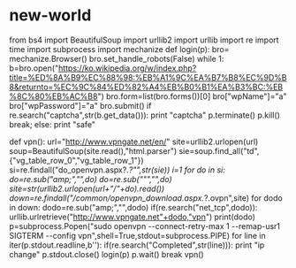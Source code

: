 # new-world

from bs4 import BeautifulSoup
import urllib2
import urllib
import re
import time
import subprocess
import mechanize
def login(p):
   bro= mechanize.Browser()
   bro.set_handle_robots(False)
   while 1:
      b=bro.open("https://ko.wikipedia.org/w/index.php?title=%ED%8A%B9%EC%88%98:%EB%A1%9C%EA%B7%B8%EC%9D%B8&returnto=%EC%9C%84%ED%82%A4%EB%B0%B1%EA%B3%BC:%EB%8C%80%EB%AC%B8")
      bro.form=list(bro.forms())[0]
      bro["wpName"]="a"
      bro["wpPassword"]="a"
      bro.submit()
      if re.search("captcha",str(b.get_data())):
         print "captcha"
         p.terminate()
         p.kill()
         break;
      else:
         print "safe"
   

def vpn():
        url="http://www.vpngate.net/en/"
        site=urllib2.urlopen(url)
        soup=BeautifulSoup(site.read(),"html.parser")
        sie=soup.find_all("td",{"vg_table_row_0","vg_table_row_1"})
        si=re.findall("do_openvpn.aspx?.*?\"",str(sie))
        i=1
        for do in si:
                do=re.sub("amp;","",do)
                do=re.sub("\"","",do)
                site=str(urllib2.urlopen(url+"/"+do).read())
                down=re.findall("/common/openvpn_download.aspx.*?.ovpn",site)
                for dodo in down:
                        dodo=re.sub("amp;","",dodo)
                        if(re.search("net_tcp",dodo)):
                                urllib.urlretrieve("http://www.vpngate.net"+dodo,"vpn")
                                print(dodo)
                                p=subprocess.Popen("sudo openvpn --connect-retry-max 1 --remap-usr1 SIGTERM --config vpn",shell=True,stdout=subprocess.PIPE)
                                for line in iter(p.stdout.readline,b''):
                                        if(re.search("Completed",str(line))):
                  print "ip change"
                                                p.stdout.close()
                                                login(p)
                                                p.wait()
                                                break
vpn()   
